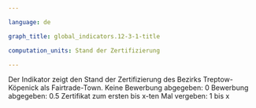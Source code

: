 ```yaml
---

language: de   

graph_title: global_indicators.12-3-1-title

computation_units: Stand der Zertifizierung

---
```


Der Indikator zeigt den Stand der Zertifizierung des Bezirks Treptow-Köpenick als Fairtrade-Town.
Keine Bewerbung abgegeben: 0
Bewerbung abgegeben: 0.5
Zertifikat zum ersten bis x-ten Mal vergeben: 1 bis x

